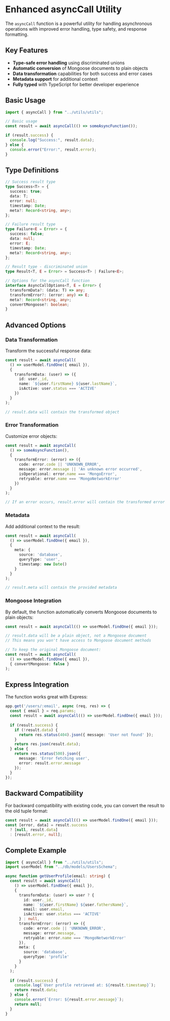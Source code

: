 # Enhanced asyncCall Utility

The `asyncCall` function is a powerful utility for handling asynchronous operations with improved error handling, type safety, and response formatting.

## Key Features

- **Type-safe error handling** using discriminated unions
- **Automatic conversion** of Mongoose documents to plain objects
- **Data transformation** capabilities for both success and error cases
- **Metadata support** for additional context
- **Fully typed** with TypeScript for better developer experience

## Basic Usage

```typescript
import { asyncCall } from "../utils/utils";

// Basic usage
const result = await asyncCall(() => someAsyncFunction());

if (result.success) {
  console.log("Success:", result.data);
} else {
  console.error("Error:", result.error);
}
```

## Type Definitions

```typescript
// Success result type
type Success<T> = {
  success: true;
  data: T;
  error: null;
  timestamp: Date;
  meta?: Record<string, any>;
};

// Failure result type
type Failure<E = Error> = {
  success: false;
  data: null;
  error: E;
  timestamp: Date;
  meta?: Record<string, any>;
};

// Result type - discriminated union
type Result<T, E = Error> = Success<T> | Failure<E>;

// Options for the asyncCall function
interface AsyncCallOptions<T, E = Error> {
  transformData?: (data: T) => any;
  transformError?: (error: any) => E;
  meta?: Record<string, any>;
  convertMongoose?: boolean;
}
```

## Advanced Options

### Data Transformation

Transform the successful response data:

```typescript
const result = await asyncCall(
  () => userModel.findOne({ email }),
  {
    transformData: (user) => ({
      id: user._id,
      name: `${user.firstName} ${user.lastName}`,
      isActive: user.status === 'ACTIVE'
    })
  }
);

// result.data will contain the transformed object
```

### Error Transformation

Customize error objects:

```typescript
const result = await asyncCall(
  () => someAsyncFunction(),
  {
    transformError: (error) => ({
      code: error.code || 'UNKNOWN_ERROR',
      message: error.message || 'An unknown error occurred',
      isOperational: error.name === 'MongoError',
      retryable: error.name === 'MongoNetworkError'
    })
  }
);

// If an error occurs, result.error will contain the transformed error
```

### Metadata

Add additional context to the result:

```typescript
const result = await asyncCall(
  () => userModel.findOne({ email }),
  {
    meta: { 
      source: 'database',
      queryType: 'user',
      timestamp: new Date()
    }
  }
);

// result.meta will contain the provided metadata
```

### Mongoose Integration

By default, the function automatically converts Mongoose documents to plain objects:

```typescript
const result = await asyncCall(() => userModel.findOne({ email }));

// result.data will be a plain object, not a Mongoose document
// This means you won't have access to Mongoose document methods

// To keep the original Mongoose document:
const result = await asyncCall(
  () => userModel.findOne({ email }),
  { convertMongoose: false }
);
```

## Express Integration

The function works great with Express:

```typescript
app.get('/users/:email', async (req, res) => {
  const { email } = req.params;
  const result = await asyncCall(() => userModel.findOne({ email }));
  
  if (result.success) {
    if (!result.data) {
      return res.status(404).json({ message: 'User not found' });
    }
    return res.json(result.data);
  } else {
    return res.status(500).json({ 
      message: 'Error fetching user',
      error: result.error.message
    });
  }
});
```

## Backward Compatibility

For backward compatibility with existing code, you can convert the result to the old tuple format:

```typescript
const result = await asyncCall(() => userModel.findOne({ email }));
const [error, data] = result.success 
  ? [null, result.data] 
  : [result.error, null];
```

## Complete Example

```typescript
import { asyncCall } from "../utils/utils";
import userModel from "../db/models/UsersSchema";

async function getUserProfile(email: string) {
  const result = await asyncCall(
    () => userModel.findOne({ email }),
    {
      transformData: (user) => user ? {
        id: user._id,
        name: `${user.firstName} ${user.fathersName}`,
        email: user.email,
        isActive: user.status === 'ACTIVE'
      } : null,
      transformError: (error) => ({
        code: error.code || 'UNKNOWN_ERROR',
        message: error.message,
        retryable: error.name === 'MongoNetworkError'
      }),
      meta: { 
        source: 'database',
        queryType: 'profile'
      }
    }
  );
  
  if (result.success) {
    console.log(`User profile retrieved at: ${result.timestamp}`);
    return result.data;
  } else {
    console.error(`Error: ${result.error.message}`);
    return null;
  }
}
```
